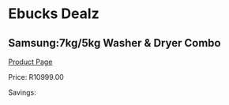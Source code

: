 
# Ebucks Dealz
## Samsung:7kg/5kg Washer & Dryer Combo
[Product Page](https://www.ebucks.com/web/shop/productSelected.do?prodId=351987527&catId=704981826)

Price: R10999.00

Savings: 


	
